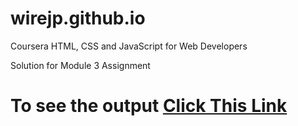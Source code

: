 # wirejp.github.io

Coursera HTML, CSS and JavaScript for Web Developers

Solution for Module 3 Assignment

# To see the output [Click This Link](https://wirejp.github.io/Coursera-HTML-CSS-and-JavaScript-for-Web-Developers/Assignments/module2-solution/)

